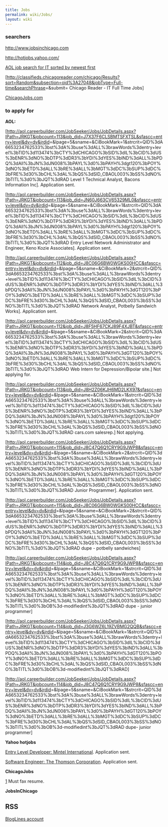 ```yaml
---
title: Jobs
permalink: wiki/Jobs/
layout: wiki
---
```


### searchers

[<http://www.jobsinchicago.com>](http://www.jobsinchicago.com)

[<http://hotjobs.yahoo.com/>](http://hotjobs.yahoo.com/)

[AOL job search for IT sorted by newest
first](http://aol.careerbuilder.com/JobSeeker/Jobs/JobResults.aspx?sc=2&IPath=JRKGT&excrit=QID%3dA6653234762533%3bst%3dA%3buse%3dALL%3brawWords%3dentry+level%3bTID%3d113474%3bCTY%3dCHICAGO%3bSID%3dIL%3bCID%3dUS%3bENR%3dNO%3bDTP%3dDR3%3bYDI%3dYES%3bIND%3dALL%3bPDQ%3dAll%3bJN%3dJN008%3bPAYL%3d0%3bPAYH%3dGT120%3bPOY%3dNO%3bETD%3dALL%3bRE%3dALL%3bMGT%3dDC%3bSUP%3dDC%3bFRE%3d30%3bCHL%3dAL%3bQS%3dSID_CBAOL003%3bSS%3dNO%3bTITL%3d0%3bOB%3d-modifiedint%3bJQT%3dRAD&sd=2)

\[<http://classifieds.chicagoreader.com/chicago/Results?sort=Random&subsection=oid%3A27048&jobType=Full-time&searchPhrase>=&submit=
Chicago Reader - IT Full Time Jobs\]

[ChicagoJobs.com](http://www.chicagojobs.com/)

### to apply for

**AOL:**

\[<http://aol.careerbuilder.com/JobSeeker/Jobs/JobDetails.aspx?IPath=JRKGT&jobcount=113&job_did=J7X37F6CLSBMTSFXTSL&sfascc=entry+level&dv=dv&jrdid>=&lpage=5&sname=&CiBookMark=1&strcrit=QID%3dA6653234762533%3bst%3dA%3buse%3dALL%3brawWords%3dentry+level%3bTID%3d113474%3bCTY%3dCHICAGO%3bSID%3dIL%3bCID%3dUS%3bENR%3dNO%3bDTP%3dDR3%3bYDI%3dYES%3bIND%3dALL%3bPDQ%3dAll%3bJN%3dJN008%3bPAYL%3d0%3bPAYH%3dgt120%3bPOY%3dNO%3bETD%3dALL%3bRE%3dALL%3bMGT%3dDC%3bSUP%3dDC%3bFRE%3d30%3bCHL%3dAL%3bQS%3dSID\_CBAOL003%3bSS%3dNO%3bTITL%3d0%3bJQT%3dRAD
Level 1 Technical Analyst, Bacons Information Inc\]. Application sent.

\[<http://aol.careerbuilder.com/JobSeeker/Jobs/JobDetails.aspx?IPath=JRKGT&jobcount=113&job_did=JN60J663CV65329ML0&sfascc=entry+level&dv=dv&jrdid>=&lpage=5&sname=&CiBookMark=1&strcrit=QID%3dA6653234762533%3bst%3dA%3buse%3dALL%3brawWords%3dentry+level%3bTID%3d113474%3bCTY%3dCHICAGO%3bSID%3dIL%3bCID%3dUS%3bENR%3dNO%3bDTP%3dDR3%3bYDI%3dYES%3bIND%3dALL%3bPDQ%3dAll%3bJN%3dJN008%3bPAYL%3d0%3bPAYH%3dgt120%3bPOY%3dNO%3bETD%3dALL%3bRE%3dALL%3bMGT%3dDC%3bSUP%3dDC%3bFRE%3d30%3bCHL%3dAL%3bQS%3dSID\_CBAOL003%3bSS%3dNO%3bTITL%3d0%3bJQT%3dRAD
Entry Level Network Administrator and Engineer, Keno Kozie Associates\].
Application sent.

\[<http://aol.careerbuilder.com/JobSeeker/Jobs/JobDetails.aspx?IPath=JRKGT&jobcount=112&job_did=J8C06G6BW0WGKS00HCC&sfascc=entry+level&dv=dv&jrdid>=&lpage=5&sname=&CiBookMark=2&strcrit=QID%3dA6653234762533%3bst%3dA%3buse%3dALL%3brawWords%3dentry+level%3bTID%3d113474%3bCTY%3dCHICAGO%3bSID%3dIL%3bCID%3dUS%3bENR%3dNO%3bDTP%3dDR3%3bYDI%3dYES%3bIND%3dALL%3bPDQ%3dAll%3bJN%3dJN008%3bPAYL%3d0%3bPAYH%3dGT120%3bPOY%3dNO%3bETD%3dALL%3bRE%3dALL%3bMGT%3dDC%3bSUP%3dDC%3bFRE%3d30%3bCHL%3dAL%3bQS%3dSID\_CBAOL003%3bSS%3dNO%3bTITL%3d0%3bJQT%3dRAD
Network Analyst, Potbelly Sandwich Works\]. Application sent.

\[<http://aol.careerbuilder.com/JobSeeker/Jobs/JobDetails.aspx?IPath=JRKGT&jobcount=112&job_did=J8F5HF67CKJ89F4XJBT&sfascc=entry+level&dv=dv&jrdid>=&lpage=5&sname=&CiBookMark=2&strcrit=QID%3dA6653234762533%3bst%3dA%3buse%3dALL%3brawWords%3dentry+level%3bTID%3d113474%3bCTY%3dCHICAGO%3bSID%3dIL%3bCID%3dUS%3bENR%3dNO%3bDTP%3dDR3%3bYDI%3dYES%3bIND%3dALL%3bPDQ%3dAll%3bJN%3dJN008%3bPAYL%3d0%3bPAYH%3dGT120%3bPOY%3dNO%3bETD%3dALL%3bRE%3dALL%3bMGT%3dDC%3bSUP%3dDC%3bFRE%3d30%3bCHL%3dAL%3bQS%3dSID\_CBAOL003%3bSS%3dNO%3bTITL%3d0%3bJQT%3dRAD
Web Intern for Depression/Bipolar site.\] Not applying for.

\[<http://aol.careerbuilder.com/JobSeeker/Jobs/JobDetails.aspx?IPath=JRKGT&jobcount=113&job_did=J8H2Z06KJH6MD2LKX97&sfascc=entry+level&dv=dv&jrdid>=&lpage=5&sname=&CiBookMark=1&strcrit=QID%3dA6653234762533%3bst%3dA%3buse%3dALL%3brawWords%3dentry+level%3bTID%3d113474%3bCTY%3dCHICAGO%3bSID%3dIL%3bCID%3dUS%3bENR%3dNO%3bDTP%3dDR3%3bYDI%3dYES%3bIND%3dALL%3bPDQ%3dAll%3bJN%3dJN008%3bPAYL%3d0%3bPAYH%3dgt120%3bPOY%3dNO%3bETD%3dALL%3bRE%3dALL%3bMGT%3dDC%3bSUP%3dDC%3bFRE%3d30%3bCHL%3dAL%3bQS%3dSID\_CBAOL003%3bSS%3dNO%3bTITL%3d0%3bJQT%3dRAD
cars.com salesrep.\] Not applying.

\[<http://aol.careerbuilder.com/JobSeeker/Jobs/JobDetails.aspx?IPath=JRKGT&jobcount=115&job_did=J8C47Q6Q1CRY9G9JWP8&sfascc=entry+level&dv=dv&jrdid>=&lpage=5&sname=&CiBookMark=2&strcrit=QID%3dA6653234762533%3bst%3dA%3buse%3dALL%3brawWords%3dentry+level%3bTID%3d113474%3bCTY%3dCHICAGO%3bSID%3dIL%3bCID%3dUS%3bENR%3dNO%3bDTP%3dDR3%3bYDI%3dYES%3bIND%3dALL%3bPDQ%3dAll%3bJN%3dJN008%3bPAYL%3d0%3bPAYH%3dGT120%3bPOY%3dNO%3bETD%3dALL%3bRE%3dALL%3bMGT%3dDC%3bSUP%3dDC%3bFRE%3d30%3bCHL%3dAL%3bQS%3dSID\_CBAOL003%3bSS%3dNO%3bTITL%3d0%3bJQT%3dRAD
Junior Programmer\]. Application sent.

\[<http://aol.careerbuilder.com/JobSeeker/Jobs/JobDetails.aspx?IPath=JRKGT&jobcount=115&job_did=J8C06G6BW0WGKS00HCC&sfascc=entry+level&dv=dv&jrdid>=&lpage=5&sname=&CiBookMark=2&strcrit=QID%3dA6653234762533%3bst%3dA%3buse%3dALL%3brawWords%3dentry+level%3bTID%3d113474%3bCTY%3dCHICAGO%3bSID%3dIL%3bCID%3dUS%3bENR%3dNO%3bDTP%3dDR3%3bYDI%3dYES%3bIND%3dALL%3bPDQ%3dAll%3bJN%3dJN008%3bPAYL%3d0%3bPAYH%3dGT120%3bPOY%3dNO%3bETD%3dALL%3bRE%3dALL%3bMGT%3dDC%3bSUP%3dDC%3bFRE%3d30%3bCHL%3dAL%3bQS%3dSID\_CBAOL003%3bSS%3dNO%3bTITL%3d0%3bJQT%3dRAD
dupe - potbelly sandwiches\]

\[<http://aol.careerbuilder.com/JobSeeker/Jobs/JobDetails.aspx?IPath=JRKGT&jobcount=114&job_did=J8C47Q6Q1CRY9G9JWP8&sfascc=entry+level&dv=dv&jrdid>=&lpage=5&sname=&CiBookMark=1&strcrit=QID%3dA6653234762533%3bst%3dA%3buse%3dALL%3brawWords%3dentry+level%3bTID%3d113474%3bCTY%3dCHICAGO%3bSID%3dIL%3bCID%3dUS%3bENR%3dNO%3bDTP%3dDR3%3bYDI%3dYES%3bIND%3dALL%3bPDQ%3dAll%3bJN%3dJN008%3bPAYL%3d0%3bPAYH%3dGT120%3bPOY%3dNO%3bETD%3dALL%3bRE%3dALL%3bMGT%3dDC%3bSUP%3dDC%3bFRE%3d30%3bCHL%3dAL%3bQS%3dSID\_CBAOL003%3bSS%3dNO%3bTITL%3d0%3bOB%3d-modifiedint%3bJQT%3dRAD
dupe - junior programmer\]

\[<http://aol.careerbuilder.com/JobSeeker/Jobs/JobDetails.aspx?IPath=JRKGT&jobcount=114&job_did=J3G6WZ6L19ZVBMG2QQB&sfascc=entry+level&dv=dv&jrdid>=&lpage=5&sname=&CiBookMark=1&strcrit=QID%3dA6653234762533%3bst%3dA%3buse%3dALL%3brawWords%3dentry+level%3bTID%3d113474%3bCTY%3dCHICAGO%3bSID%3dIL%3bCID%3dUS%3bENR%3dNO%3bDTP%3dDR3%3bYDI%3dYES%3bIND%3dALL%3bPDQ%3dAll%3bJN%3dJN008%3bPAYL%3d0%3bPAYH%3dGT120%3bPOY%3dNO%3bETD%3dALL%3bRE%3dALL%3bMGT%3dDC%3bSUP%3dDC%3bFRE%3d30%3bCHL%3dAL%3bQS%3dSID\_CBAOL003%3bSS%3dNO%3bTITL%3d0%3bOB%3d-modifiedint%3bJQT%3dRAD\]

\[<http://aol.careerbuilder.com/JobSeeker/Jobs/JobDetails.aspx?IPath=JRKGT&jobcount=114&job_did=J8C47Q6Q1CRY9G9JWP8&sfascc=entry+level&dv=dv&jrdid>=&lpage=5&sname=&CiBookMark=1&strcrit=QID%3dA6653234762533%3bst%3dA%3buse%3dALL%3brawWords%3dentry+level%3bTID%3d113474%3bCTY%3dCHICAGO%3bSID%3dIL%3bCID%3dUS%3bENR%3dNO%3bDTP%3dDR3%3bYDI%3dYES%3bIND%3dALL%3bPDQ%3dAll%3bJN%3dJN008%3bPAYL%3d0%3bPAYH%3dGT120%3bPOY%3dNO%3bETD%3dALL%3bRE%3dALL%3bMGT%3dDC%3bSUP%3dDC%3bFRE%3d30%3bCHL%3dAL%3bQS%3dSID\_CBAOL003%3bSS%3dNO%3bTITL%3d0%3bOB%3d-modifiedint%3bJQT%3dRAD
dupe- junior programmer\]

**Yahoo hotjobs**

[Entry Level Developer: Mintel
International](http://hotjobs.yahoo.com/jobseeker/jobsearch/job_detail.html;_ylt=Aku3UOuK9wVOoSqW9Fh.mhf6Q6IX?job_id=J929456BZ).
Application sent.

[Software Engineer: The Thomson
Corporation](http://hotjobs.yahoo.com/jobseeker/jobsearch/job_detail.html;_ylt=AqHbxD32ijFI0bB9t3yu7__6Q6IX?job_id=JNG99BOR0).
Application sent.

**ChicagoJobs**

[1](http://cj.chicagojobs.com/candidate/processcandviewjob?docid=A0256-192B6&source=search)
Must fax resume.

**JobsInChicago**

RSS
---

[BlogLines account](http://www.bloglines.com/myblogs)
